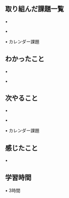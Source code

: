 ## 取り組んだ課題一覧
• 


• 


• カレンダー課題


## わかったこと
• 


• 


## 次やること
• 


• 


• カレンダー課題

## 感じたこと
• 


## 学習時間
• 3時間